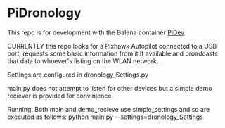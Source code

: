 # PiDronology
This repo is for development with the Balena container [PiDev](https://github.com/dronology-outdoor/PiDev.git)

CURRENTLY this repo looks for a Pixhawk Autopilot connected to a USB port, requests some basic information from it if available and broadcasts that data to whoever's listing on the WLAN network.

Settings are configured in dronology_Settings.py

main.py does not attempt to listen for other devices but a simple demo reciever is provided for convinience.  

Running:
Both main and demo_recieve use simple_settings and so are executed as follows:
python main.py --settings=dronology_Settings

